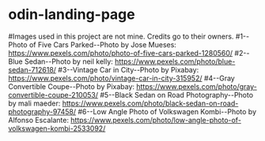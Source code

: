 # odin-landing-page

#Images used in this project are not  mine. Credits go to their owners.
#1--Photo of Five Cars Parked--Photo by Jose Mueses: https://www.pexels.com/photo/photo-of-five-cars-parked-1280560/
#2--Blue Sedan--Photo by neil kelly: https://www.pexels.com/photo/blue-sedan-712618/
#3--Vintage Car in City--Photo by Pixabay: https://www.pexels.com/photo/vintage-car-in-city-315952/
#4--Gray Convertible Coupe--Photo by Pixabay: https://www.pexels.com/photo/gray-convertible-coupe-210053/
#5--Black Sedan on Road Photography--Photo by mali maeder: https://www.pexels.com/photo/black-sedan-on-road-photography-97458/
#6--Low Angle Photo of Volkswagen Kombi--Photo by Alfonso Escalante: https://www.pexels.com/photo/low-angle-photo-of-volkswagen-kombi-2533092/